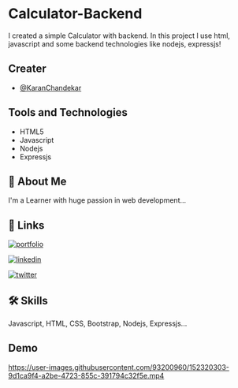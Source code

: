 
# Calculator-Backend

I created a simple Calculator with backend. In this project I use html, javascript and some backend technologies like nodejs, expressjs!


## Creater

- [@KaranChandekar](https://github.com/KaranChandekar)


## Tools and Technologies

- HTML5
- Javascript
- Nodejs
- Expressjs


## 🚀 About Me
I'm a Learner with huge passion in web development...


## 🔗 Links
[![portfolio](https://img.shields.io/badge/my_portfolio-000?style=for-the-badge&logo=ko-fi&logoColor=white)](https://portfolio-me-karanchandekar.vercel.app/)

[![linkedin](https://img.shields.io/badge/linkedin-0A66C2?style=for-the-badge&logo=linkedin&logoColor=white)](https://www.linkedin.com/in/karan-chandekar-a87263219/)

[![twitter](https://img.shields.io/badge/twitter-1DA1F2?style=for-the-badge&logo=twitter&logoColor=white)](https://twitter.com/karan_chandekar)


## 🛠 Skills
Javascript, HTML, CSS, Bootstrap, Nodejs, Expressjs...


## Demo

https://user-images.githubusercontent.com/93200960/152320303-9d1ca9f4-a2be-4723-855c-391794c32f5e.mp4

